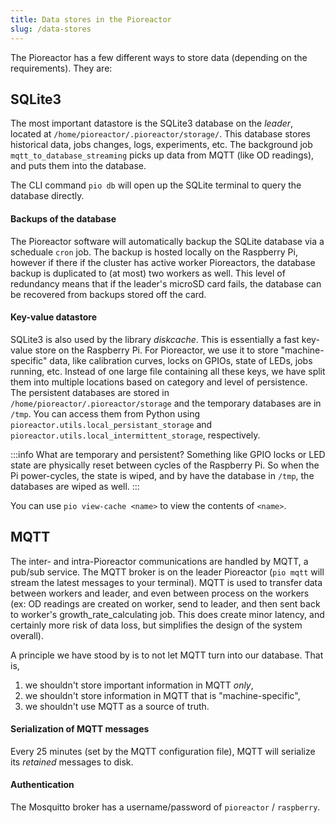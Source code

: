 ```yaml
---
title: Data stores in the Pioreactor
slug: /data-stores
---
```


The Pioreactor has a few different ways to store data (depending on the requirements). They are:

## SQLite3

The most important datastore is the SQLite3 database on the _leader_, located at `/home/pioreactor/.pioreactor/storage/`. This database stores historical data, jobs changes, logs, experiments, etc. The background job `mqtt_to_database_streaming` picks up data from MQTT (like OD readings), and puts them into the database.

The CLI command `pio db` will open up the SQLite terminal to query the database directly.

#### Backups of the database

The Pioreactor software will automatically backup the SQLite database via a scheduale `cron` job. The backup is hosted locally on the Raspberry Pi, however if there if the cluster has active worker Pioreactors, the database backup is duplicated to (at most) two workers as well. This level of redundancy means that if the leader's microSD card fails, the database can be recovered from backups stored off the card.

#### Key-value datastore

SQLite3 is also used by the library *diskcache*. This is essentially a fast key-value store on the Raspberry Pi. For Pioreactor, we use it to store "machine-specific" data, like calibration curves, locks on GPIOs, state of LEDs, jobs running, etc. Instead of one large file containing all these keys, we have split them into multiple locations based on category and level of persistence. The persistent databases are stored in `/home/pioreactor/.pioreactor/storage` and the temporary databases are in `/tmp`. You can access them from Python using `pioreactor.utils.local_persistant_storage` and `pioreactor.utils.local_intermittent_storage`, respectively.

:::info
What are temporary and persistent? Something like GPIO locks or LED state are physically reset between cycles of the Raspberry Pi. So when the Pi power-cycles, the state is wiped, and by have the database in `/tmp`, the databases are wiped as well.
:::

You can use `pio view-cache <name>` to view the contents of `<name>`.


## MQTT

The inter- and intra-Pioreactor communications are handled by MQTT, a pub/sub service. The MQTT broker is on the leader Pioreactor (`pio mqtt` will stream the latest messages to your terminal). MQTT is used to transfer data between workers and leader, and even between process on the workers (ex: OD readings are created on worker, send to leader, and then sent back to worker's growth_rate_calculating job. This does create minor latency, and certainly more risk of data loss, but simplifies the design of the system overall).

A principle we have stood by is to not let MQTT turn into our database. That is,

1. we shouldn't store important information in MQTT _only_,
2. we shouldn't store information in MQTT that is "machine-specific",
3. we shouldn't use MQTT as a source of truth.


#### Serialization of MQTT messages

Every 25 minutes (set by the MQTT configuration file), MQTT will serialize its _retained_ messages to disk.


#### Authentication

The Mosquitto broker has a username/password of `pioreactor` / `raspberry`.



